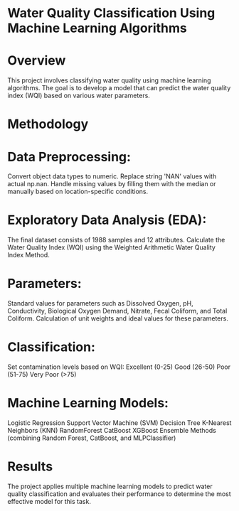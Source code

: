 # Water Quality Classification Using Machine Learning Algorithms

# Overview
This project involves classifying water quality using machine learning algorithms. The goal is to develop a model that can predict the water quality index (WQI) based on various water parameters.

# Methodology
# Data Preprocessing:
Convert object data types to numeric.
Replace string 'NAN' values with actual np.nan.
Handle missing values by filling them with the median or manually based on location-specific conditions.

# Exploratory Data Analysis (EDA):
The final dataset consists of 1988 samples and 12 attributes.
Calculate the Water Quality Index (WQI) using the Weighted Arithmetic Water Quality Index Method.

# Parameters:
Standard values for parameters such as Dissolved Oxygen, pH, Conductivity, Biological Oxygen Demand, Nitrate, Fecal Coliform, and Total Coliform.
Calculation of unit weights and ideal values for these parameters.

# Classification:
Set contamination levels based on WQI:
Excellent (0-25)
Good (26-50)
Poor (51-75)
Very Poor (>75)

# Machine Learning Models:
Logistic Regression
Support Vector Machine (SVM)
Decision Tree
K-Nearest Neighbors (KNN)
RandomForest
CatBoost
XGBoost
Ensemble Methods (combining Random Forest, CatBoost, and MLPClassifier)

# Results
The project applies multiple machine learning models to predict water quality classification and evaluates their performance to determine the most effective model for this task.
